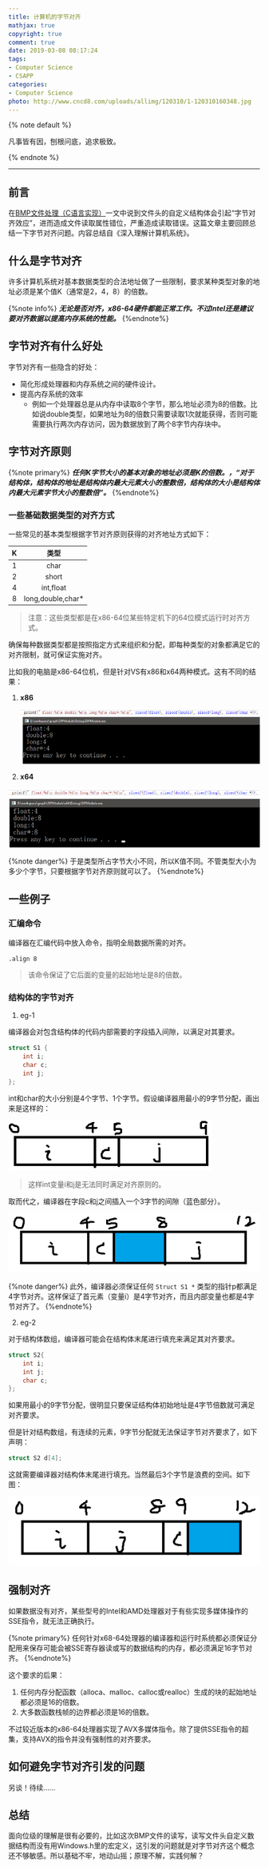 ```yaml
---
title: 计算机的字节对齐
mathjax: true
copyright: true
comment: true
date: 2019-03-08 08:17:24
tags:
- Computer Science
- CSAPP
categories:
- Computer Science
photo: http://www.cncd8.com/uploads/allimg/120310/1-120310160348.jpg
---
```


{% note default %}

凡事皆有因，刨根问底，追求极致。

{% endnote %}

<!-- more -->

---


## 前言

在[BMP文件处理（C语言实现）](/2019/03/06/bitmap-resolver/)一文中说到文件头的自定义结构体会引起“字节对齐效应”，进而造成文件读取属性错位，严重造成读取错误。这篇文章主要回顾总结一下字节对齐问题。内容总结自《深入理解计算机系统》。

## 什么是字节对齐

许多计算机系统对基本数据类型的合法地址做了一些限制，要求某种类型对象的地址必须是某个值K（通常是2，4，8）的倍数。

{%note info%}
***无论是否对齐，x86-64硬件都能正常工作。不过Intel还是建议要对齐数据以提高内存系统的性能。***
{%endnote%}

## 字节对齐有什么好处

字节对齐有一些隐含的好处：

- 简化形成处理器和内存系统之间的硬件设计。
- 提高内存系统的效率
  - 例如一个处理器总是从内存中读取8个字节，那么地址必须为8的倍数。比如说double类型，如果地址为8的倍数只需要读取1次就能获得，否则可能需要执行两次内存访问，因为数据放到了两个8字节内存块中。



## 字节对齐原则

{%note primary%}
***任何K字节大小的基本对象的地址必须是K的倍数。，“对于结构体，结构体的地址是结构体内最大元素大小的整数倍，结构体的大小是结构体内最大元素字节大小的整数倍”。***
{%endnote%}

### 一些基础数据类型的对齐方式

一些常见的基本类型根据字节对齐原则获得的对齐地址方式如下：

|  K   |       类型        |
| :--: | :---------------: |
|  1   |       char        |
|  2   |       short       |
|  4   |     int,float     |
|  8   | long,double,char* |

> 注意：这些类型都是在x86-64位某些特定机下的64位模式运行时对齐方式。



确保每种数据类型都是按照指定方式来组织和分配，即每种类型的对象都满足它的对齐限制，就可保证实施对齐。



比如我的电脑是x86-64位机，但是针对VS有x86和x64两种模式。这有不同的结果：



1. **x86**

   ![](byte-alignment/x86-size.png)

2. **x64**

![](byte-alignment/x64-size.png)



{%note danger%}
于是类型所占字节大小不同，所以K值不同。不管类型大小为多少个字节，只要根据字节对齐原则就可以了。
{%endnote%}



## 一些例子



### 汇编命令

编译器在汇编代码中放入命令，指明全局数据所需的对齐。

```assembly
.align 8
```

> 该命令保证了它后面的变量的起始地址是8的倍数。



### 结构体的字节对齐

1. eg-1

编译器会对包含结构体的代码内部需要的字段插入间隙，以满足对其要求。

```c
struct S1 {
    int i;
    char c;
    int j;
};
```

int和char的大小分别是4个字节、1个字节。假设编译器用最小的9字节分配，画出来是这样的：

![1552037289894](byte-alignment/1552037289894.png)

> 这样int变量i和j是无法同时满足对齐原则的。



取而代之，编译器在字段c和j之间插入一个3字节的间隙（蓝色部分）。

![1552037549973](byte-alignment/1552037549973.png)

{%note danger%}
此外，编译器必须保证任何 `Struct S1 *` 类型的指针p都满足4字节对齐。这样保证了首元素（变量i）是4字节对齐，而且内部变量也都是4字节对齐了。
{%endnote%}



2. eg-2

对于结构体数组，编译器可能会在结构体末尾进行填充来满足其对齐要求。


```c
struct S2{
    int i;
    int j;
    char c;
};
```

如果用最小的9字节分配，很明显只要保证结构体初始地址是4字节倍数就可满足对齐要求。

但是针对结构数组，有连续的元素，9字节分配就无法保证字节对齐要求了，如下声明：

```c
struct S2 d[4];
```



这就需要编译器对结构体末尾进行填充。当然最后3个字节是浪费的空间。如下图：

![1552038354295](byte-alignment/1552038354295.png)



## 强制对齐

如果数据没有对齐，某些型号的Intel和AMD处理器对于有些实现多媒体操作的SSE指令，就无法正确执行。

{%note primary%}
任何针对x68-64处理器的编译器和运行时系统都必须保证分配用来保存可能会被SSE寄存器读或写的数据结构的内存，都必须满足16字节对齐。
{%endnote%}

这个要求的后果：

1. 任何内存分配函数（alloca、malloc、calloc或realloc）生成的块的起始地址都必须是16的倍数。
2. 大多数函数栈帧的边界都必须是16的倍数。


不过较近版本的x86-64处理器实现了AVX多媒体指令。除了提供SSE指令的超集，支持AVX的指令并没有强制性的对齐要求。

## 如何避免字节对齐引发的问题

另谈！待续……

## 总结

面向位级的理解是很有必要的，比如这次BMP文件的读写，读写文件头自定义数据结构而没有用Windows.h里的宏定义，这引发的问题就是对字节对齐这个概念还不够敏感。所以基础不牢，地动山摇；原理不解，实践何解？